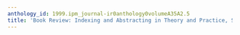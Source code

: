 ```yaml
---
anthology_id: 1999.ipm_journal-ir0anthology0volumeA35A2.5
title: 'Book Review: Indexing and Abstracting in Theory and Practice, Second Edition'
---
```

